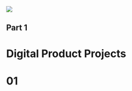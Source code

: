 <div class="chapter-intro" id="chapter-1-chapter-intro">
  <img src="./assets/images/chapter-1.svg" />
  <div class="title">
    <h2>Part 1</h2>
    <h1>
      Digital Product Projects
    </h1>
  </div>
</div>
<h1 class="chapter-number">01</h1>
